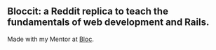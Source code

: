 ## Bloccit: a Reddit replica to teach the fundamentals of web development and Rails.

Made with my Mentor at [Bloc](http://bloc.io).

